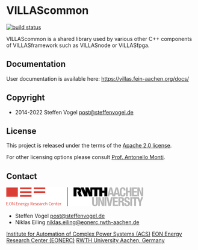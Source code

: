 # VILLAScommon

[![build status](https://git.rwth-aachen.de/acs/public/villas/common/badges/master/pipeline.svg)](https://git.rwth-aachen.de/acs/public/villas/common/-/pipelines/)


VILLAScommon is a shared library used by various other C++ components of VILLASframework such as VILLASnode or VILLASfpga.

## Documentation

User documentation is available here: <https://villas.fein-aachen.org/docs/>

## Copyright

- 2014-2022 Steffen Vogel <post@steffenvogel.de>

## License

This project is released under the terms of the [Apache 2.0 license](COPYING.md).

For other licensing options please consult [Prof. Antonello Monti](mailto:amonti@eonerc.rwth-aachen.de).

## Contact

[![EONERC ACS Logo](doc/pictures/eonerc_logo.png)](http://www.acs.eonerc.rwth-aachen.de)

- Steffen Vogel <post@steffenvogel.de>
- Niklas Eiling <niklas.eiling@eonerc.rwth-aachen.de>

[Institute for Automation of Complex Power Systems (ACS)](http://www.acs.eonerc.rwth-aachen.de)
[EON Energy Research Center (EONERC)](http://www.eonerc.rwth-aachen.de)
[RWTH University Aachen, Germany](http://www.rwth-aachen.de)
